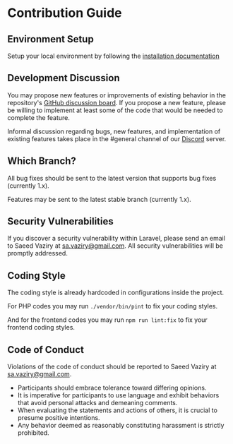 # Contribution Guide

## Environment Setup

Setup your local environment by following the [installation documentation](/introduction/installation.html#install-locally)

## Development Discussion

You may propose new features or improvements of existing behavior in the repository's [GitHub discussion board](https://github.com/vitodeploy/vito/discussions). If you propose a new feature, please be willing to implement at least some of the code that would be needed to complete the feature.

Informal discussion regarding bugs, new features, and implementation of existing features takes place in the #general channel of our [Discord](https://discord.gg/dcUWA5DV) server.

## Which Branch?

All bug fixes should be sent to the latest version that supports bug fixes (currently 1.x).

Features may be sent to the latest stable branch (currently 1.x).

## Security Vulnerabilities

If you discover a security vulnerability within Laravel, please send an email to Saeed Vaziry at sa.vaziry@gmail.com. All security vulnerabilities will be promptly addressed.

## Coding Style

The coding style is already hardcoded in configurations inside the project.

For PHP codes you may run `./vendor/bin/pint` to fix your coding styles.

And for the frontend codes you may run `npm run lint:fix` to fix your frontend coding styles.

## Code of Conduct

Violations of the code of conduct should be reported to Saeed Vaziry at sa.vaziry@gmail.com.

- Participants should embrace tolerance toward differing opinions.
- It is imperative for participants to use language and exhibit behaviors that avoid personal attacks and demeaning comments.
- When evaluating the statements and actions of others, it is crucial to presume positive intentions.
- Any behavior deemed as reasonably constituting harassment is strictly prohibited.